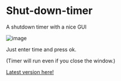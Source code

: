 # Shut-down-timer
A shutdown timer with a nice GUI


![image](https://github.com/TobiasUr/Shut-down-timer/assets/68461330/cb8d0f6a-760c-480e-a42c-7a1c978e60ec)


Just enter time and press ok.

(Timer will run even if you close the window.)


<a href="[url](https://github.com/TobiasUr/Shut-down-timer/releases/tag/1.2.2)">Latest version here!</a>
